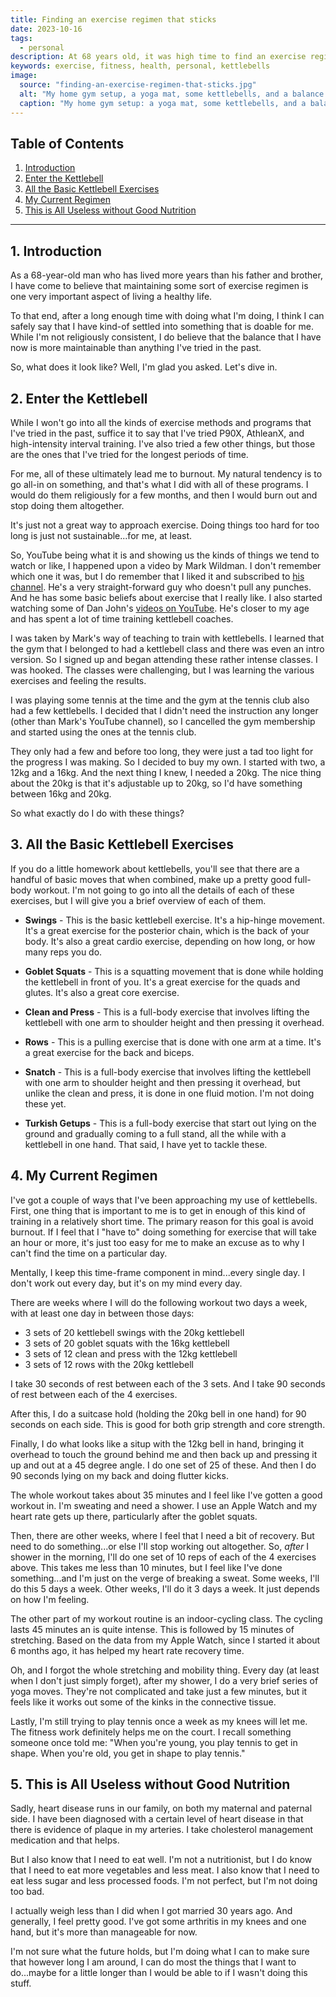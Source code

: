 ```yaml
---
title: Finding an exercise regimen that sticks
date: 2023-10-16
tags:
  - personal
description: At 68 years old, it was high time to find an exercise regimen that I could stick with...at least for a while.
keywords: exercise, fitness, health, personal, kettlebells
image:
  source: "finding-an-exercise-regimen-that-sticks.jpg"
  alt: "My home gym setup, a yoga mat, some kettlebells, and a balance cushion"
  caption: "My home gym setup: a yoga mat, some kettlebells, and a balance cushion"
---
```


## Table of Contents

<div class='toc'>

1. [Introduction](#section1)
2. [Enter the Kettlebell](#section2)
3. [All the Basic Kettlebell Exercises](#section3)
4. [My Current Regimen](#section4)
5. [This is All Useless without Good Nutrition](#section5)

</div>

---

<section id='section1'></section>

## 1. Introduction

As a 68-year-old man who has lived more years than his father and brother, I have come to believe that maintaining some sort of exercise regimen is one very important aspect of living a healthy life.

To that end, after a long enough time with doing what I'm doing, I think I can safely say that I have kind-of settled into something that is doable for me. While I'm not religiously consistent, I do believe that the balance that I have now is more maintainable than anything I've tried in the past.

So, what does it look like? Well, I'm glad you asked. Let's dive in.

<section id='section2'></section>

## 2. Enter the Kettlebell

While I won't go into all the kinds of exercise methods and programs that I've tried in the past, suffice it to say that I've tried P90X, AthleanX, and high-intensity interval training. I've also tried a few other things, but those are the ones that I've tried for the longest periods of time.

For me, all of these ultimately lead me to burnout. My natural tendency is to go all-in on something, and that's what I did with all of these programs. I would do them religiously for a few months, and then I would burn out and stop doing them altogether.

It's just not a great way to approach exercise. Doing things too hard for too long is just not sustainable...for me, at least.

So, YouTube being what it is and showing us the kinds of things we tend to watch or like, I happened upon a video by Mark Wildman. I don't remember which one it was, but I do remember that I liked it and subscribed to [his channel](https://www.youtube.com/@MarkWildman). He's a very straight-forward guy who doesn't pull any punches. And he has some basic beliefs about exercise that I really like. I also started watching some of Dan John's [videos on YouTube](https://www.youtube.com/@DanJohnStrengthCoach). He's closer to my age and has spent a lot of time training kettlebell coaches.

I was taken by Mark's way of teaching to train with kettlebells. I learned that the gym that I belonged to had a kettlebell class and there was even an intro version. So I signed up and began attending these rather intense classes. I was hooked. The classes were challenging, but I was learning the various exercises and feeling the results.

I was playing some tennis at the time and the gym at the tennis club also had a few kettlebells. I decided that I didn't need the instruction any longer (other than Mark's YouTube channel), so I cancelled the gym membership and started using the ones at the tennis club.

They only had a few and before too long, they were just a tad too light for the progress I was making. So I decided to buy my own. I started with two, a 12kg and a 16kg. And the next thing I knew, I needed a 20kg. The nice thing about the 20kg is that it's adjustable up to 20kg, so I'd have something between 16kg and 20kg.

So what exactly do I do with these things?

<section id='section3'></section>

## 3. All the Basic Kettlebell Exercises

If you do a little homework about kettlebells, you'll see that there are a handful of basic moves that when combined, make up a pretty good full-body workout. I'm not going to go into all the details of each of these exercises, but I will give you a brief overview of each of them.

- **Swings** - This is the basic kettlebell exercise. It's a hip-hinge movement. It's a great exercise for the posterior chain, which is the back of your body. It's also a great cardio exercise, depending on how long, or how many reps you do.

- **Goblet Squats** - This is a squatting movement that is done while holding the kettlebell in front of you. It's a great exercise for the quads and glutes. It's also a great core exercise.

- **Clean and Press** - This is a full-body exercise that involves lifting the kettlebell with one arm to shoulder height and then pressing it overhead.

- **Rows** - This is a pulling exercise that is done with one arm at a time. It's a great exercise for the back and biceps.

- **Snatch** - This is a full-body exercise that involves lifting the kettlebell with one arm to shoulder height and then pressing it overhead, but unlike the clean and press, it is done in one fluid motion. I'm not doing these yet.

- **Turkish Getups** - This is a full-body exercise that start out lying on the ground and gradually coming to a full stand, all the while with a kettlebell in one hand. That said, I have yet to tackle these.

<section id='section4'></section>

## 4. My Current Regimen

I've got a couple of ways that I've been approaching my use of kettlebells. First, one thing that is important to me is to get in enough of this kind of training in a relatively short time. The primary reason for this goal is avoid burnout. If I feel that I "have to" doing something for exercise that will take an hour or more, it's just too easy for me to make an excuse as to why I can't find the time on a particular day.

Mentally, I keep this time-frame component in mind...every single day. I don't work out every day, but it's on my mind every day.

There are weeks where I will do the following workout two days a week, with at least one day in between those days:

- 3 sets of 20 kettlebell swings with the 20kg kettlebell
- 3 sets of 20 goblet squats with the 16kg kettlebell
- 3 sets of 12 clean and press with the 12kg kettlebell
- 3 sets of 12 rows with the 20kg kettlebell

I take 30 seconds of rest between each of the 3 sets. And I take 90 seconds of rest between each of the 4 exercises.

After this, I do a suitcase hold (holding the 20kg bell in one hand) for 90 seconds on each side. This is good for both grip strength and core strength.

Finally, I do what looks like a situp with the 12kg bell in hand, bringing it overhead to touch the ground behind me and then back up and pressing it up and out at a 45 degree angle. I do one set of 25 of these. And then I do 90 seconds lying on my back and doing flutter kicks.

The whole workout takes about 35 minutes and I feel like I've gotten a good workout in. I'm sweating and need a shower. I use an Apple Watch and my heart rate gets up there, particularly after the goblet squats.

Then, there are other weeks, where I feel that I need a bit of recovery. But need to do something...or else I'll stop working out altogether. So, _after_ I shower in the morning, I'll do one set of 10 reps of each of the 4 exercises above. This takes me less than 10 minutes, but I feel like I've done something...and I'm just on the verge of breaking a sweat. Some weeks, I'll do this 5 days a week. Other weeks, I'll do it 3 days a week. It just depends on how I'm feeling.

The other part of my workout routine is an indoor-cycling class. The cycling lasts 45 minutes an is quite intense. This is followed by 15 minutes of stretching. Based on the data from my Apple Watch, since I started it about 6 months ago, it has helped my heart rate recovery time.

Oh, and I forgot the whole stretching and mobility thing. Every day (at least when I don't just simply forget), after my shower, I do a very brief series of yoga moves. They're not complicated and take just a few minutes, but it feels like it works out some of the kinks in the connective tissue.

Lastly, I'm still trying to play tennis once a week as my knees will let me. The fitness work definitely helps me on the court. I recall something someone once told me: "When you're young, you play tennis to get in shape. When you're old, you get in shape to play tennis."

<section id='section5'></section>

## 5. This is All Useless without Good Nutrition

Sadly, heart disease runs in our family, on both my maternal and paternal side. I have been diagnosed with a certain level of heart disease in that there is evidence of plaque in my arteries. I take cholesterol management medication and that helps.

But I also know that I need to eat well. I'm not a nutritionist, but I do know that I need to eat more vegetables and less meat. I also know that I need to eat less sugar and less processed foods. I'm not perfect, but I'm not doing too bad.

I actually weigh less than I did when I got married 30 years ago. And generally, I feel pretty good. I've got some arthritis in my knees and one hand, but it's more than manageable for now.

I'm not sure what the future holds, but I'm doing what I can to make sure that however long I am around, I can do most the things that I want to do...maybe for a little longer than I would be able to if I wasn't doing this stuff.
